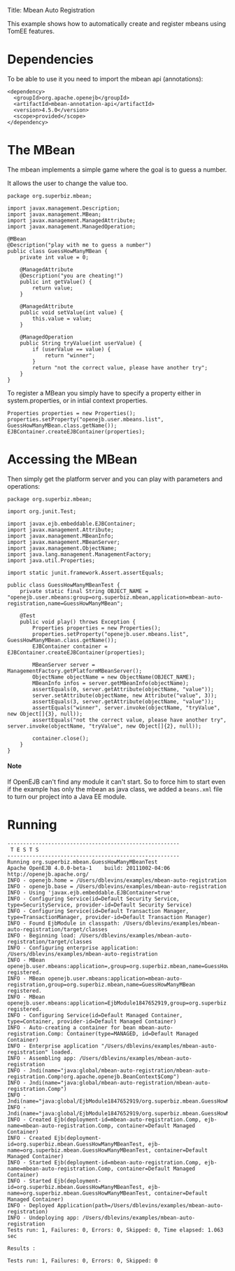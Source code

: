 Title: Mbean Auto Registration

This example shows how to automatically create and register mbeans using TomEE features.

# Dependencies

To be able to use it you need to import the mbean api (annotations):

    <dependency>
      <groupId>org.apache.openejb</groupId>
      <artifactId>mbean-annotation-api</artifactId>
      <version>4.5.0</version>
      <scope>provided</scope>
    </dependency>

# The MBean

The mbean implements a simple game where the goal is to guess a number.

It allows the user to change the value too.

    package org.superbiz.mbean;

    import javax.management.Description;
    import javax.management.MBean;
    import javax.management.ManagedAttribute;
    import javax.management.ManagedOperation;

    @MBean
    @Description("play with me to guess a number")
    public class GuessHowManyMBean {
        private int value = 0;

        @ManagedAttribute
        @Description("you are cheating!")
        public int getValue() {
            return value;
        }

        @ManagedAttribute
        public void setValue(int value) {
            this.value = value;
        }

        @ManagedOperation
        public String tryValue(int userValue) {
            if (userValue == value) {
                return "winner";
            }
            return "not the correct value, please have another try";
        }
    }

To register a MBean you simply have to specify a property either in system.properties,
or in intial context properties.

    Properties properties = new Properties();
    properties.setProperty("openejb.user.mbeans.list", GuessHowManyMBean.class.getName());
    EJBContainer.createEJBContainer(properties);

# Accessing the MBean

Then simply get the platform server and you can play with parameters and operations:

    package org.superbiz.mbean;

    import org.junit.Test;

    import javax.ejb.embeddable.EJBContainer;
    import javax.management.Attribute;
    import javax.management.MBeanInfo;
    import javax.management.MBeanServer;
    import javax.management.ObjectName;
    import java.lang.management.ManagementFactory;
    import java.util.Properties;

    import static junit.framework.Assert.assertEquals;

    public class GuessHowManyMBeanTest {
        private static final String OBJECT_NAME = "openejb.user.mbeans:group=org.superbiz.mbean,application=mbean-auto-registration,name=GuessHowManyMBean";

        @Test
        public void play() throws Exception {
            Properties properties = new Properties();
            properties.setProperty("openejb.user.mbeans.list", GuessHowManyMBean.class.getName());
            EJBContainer container = EJBContainer.createEJBContainer(properties);

            MBeanServer server = ManagementFactory.getPlatformMBeanServer();
            ObjectName objectName = new ObjectName(OBJECT_NAME);
            MBeanInfo infos = server.getMBeanInfo(objectName);
            assertEquals(0, server.getAttribute(objectName, "value"));
            server.setAttribute(objectName, new Attribute("value", 3));
            assertEquals(3, server.getAttribute(objectName, "value"));
            assertEquals("winner", server.invoke(objectName, "tryValue", new Object[]{3}, null));
            assertEquals("not the correct value, please have another try", server.invoke(objectName, "tryValue", new Object[]{2}, null));

            container.close();
        }
    }

#### Note

If OpenEJB can't find any module it can't start. So to force him to start even if the example has only the mbean
as java class, we added a `beans.xml` file to turn our project into a Java EE module.

# Running

    
    -------------------------------------------------------
     T E S T S
    -------------------------------------------------------
    Running org.superbiz.mbean.GuessHowManyMBeanTest
    Apache OpenEJB 4.0.0-beta-1    build: 20111002-04:06
    http://openejb.apache.org/
    INFO - openejb.home = /Users/dblevins/examples/mbean-auto-registration
    INFO - openejb.base = /Users/dblevins/examples/mbean-auto-registration
    INFO - Using 'javax.ejb.embeddable.EJBContainer=true'
    INFO - Configuring Service(id=Default Security Service, type=SecurityService, provider-id=Default Security Service)
    INFO - Configuring Service(id=Default Transaction Manager, type=TransactionManager, provider-id=Default Transaction Manager)
    INFO - Found EjbModule in classpath: /Users/dblevins/examples/mbean-auto-registration/target/classes
    INFO - Beginning load: /Users/dblevins/examples/mbean-auto-registration/target/classes
    INFO - Configuring enterprise application: /Users/dblevins/examples/mbean-auto-registration
    INFO - MBean openejb.user.mbeans:application=,group=org.superbiz.mbean,name=GuessHowManyMBean registered.
    INFO - MBean openejb.user.mbeans:application=mbean-auto-registration,group=org.superbiz.mbean,name=GuessHowManyMBean registered.
    INFO - MBean openejb.user.mbeans:application=EjbModule1847652919,group=org.superbiz.mbean,name=GuessHowManyMBean registered.
    INFO - Configuring Service(id=Default Managed Container, type=Container, provider-id=Default Managed Container)
    INFO - Auto-creating a container for bean mbean-auto-registration.Comp: Container(type=MANAGED, id=Default Managed Container)
    INFO - Enterprise application "/Users/dblevins/examples/mbean-auto-registration" loaded.
    INFO - Assembling app: /Users/dblevins/examples/mbean-auto-registration
    INFO - Jndi(name="java:global/mbean-auto-registration/mbean-auto-registration.Comp!org.apache.openejb.BeanContext$Comp")
    INFO - Jndi(name="java:global/mbean-auto-registration/mbean-auto-registration.Comp")
    INFO - Jndi(name="java:global/EjbModule1847652919/org.superbiz.mbean.GuessHowManyMBeanTest!org.superbiz.mbean.GuessHowManyMBeanTest")
    INFO - Jndi(name="java:global/EjbModule1847652919/org.superbiz.mbean.GuessHowManyMBeanTest")
    INFO - Created Ejb(deployment-id=mbean-auto-registration.Comp, ejb-name=mbean-auto-registration.Comp, container=Default Managed Container)
    INFO - Created Ejb(deployment-id=org.superbiz.mbean.GuessHowManyMBeanTest, ejb-name=org.superbiz.mbean.GuessHowManyMBeanTest, container=Default Managed Container)
    INFO - Started Ejb(deployment-id=mbean-auto-registration.Comp, ejb-name=mbean-auto-registration.Comp, container=Default Managed Container)
    INFO - Started Ejb(deployment-id=org.superbiz.mbean.GuessHowManyMBeanTest, ejb-name=org.superbiz.mbean.GuessHowManyMBeanTest, container=Default Managed Container)
    INFO - Deployed Application(path=/Users/dblevins/examples/mbean-auto-registration)
    INFO - Undeploying app: /Users/dblevins/examples/mbean-auto-registration
    Tests run: 1, Failures: 0, Errors: 0, Skipped: 0, Time elapsed: 1.063 sec
    
    Results :
    
    Tests run: 1, Failures: 0, Errors: 0, Skipped: 0
    
